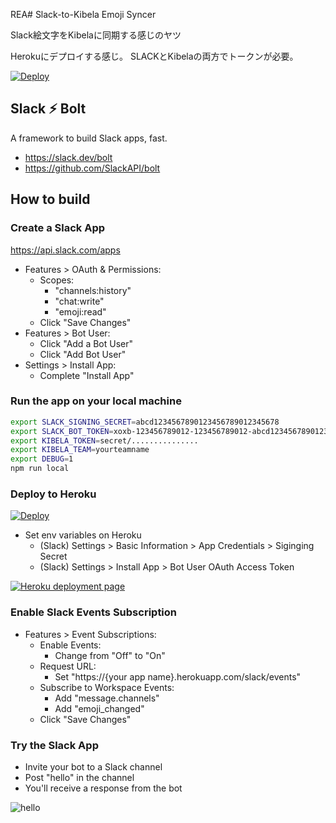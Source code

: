 REA# Slack-to-Kibela Emoji Syncer

Slack絵文字をKibelaに同期する感じのヤツ

Herokuにデプロイする感じ。
SLACKとKibelaの両方でトークンが必要。



[![Deploy](https://www.herokucdn.com/deploy/button.svg)](https://heroku.com/deploy?template=https://github.com/seratch/bolt-on-heroku/tree/master)

## Slack ⚡️ Bolt

A framework to build Slack apps, fast.

* https://slack.dev/bolt
* https://github.com/SlackAPI/bolt

## How to build

### Create a Slack App

https://api.slack.com/apps

* Features > OAuth & Permissions:
  * Scopes:
    * "channels:history"
    * "chat:write"
    * "emoji:read"
  * Click "Save Changes"
* Features > Bot User:
  * Click "Add a Bot User"
  * Click "Add Bot User"
* Settings > Install App:
  * Complete "Install App"

### Run the app on your local machine

```bash
export SLACK_SIGNING_SECRET=abcd1234567890123456789012345678
export SLACK_BOT_TOKEN=xoxb-123456789012-123456789012-abcd12345678901234567890
export KIBELA_TOKEN=secret/...............
export KIBELA_TEAM=yourteamname
export DEBUG=1
npm run local
```

### Deploy to Heroku

[![Deploy](https://www.herokucdn.com/deploy/button.svg)](https://heroku.com/deploy?template=https://github.com/seratch/bolt-on-heroku/tree/master)

* Set env variables on Heroku
  * (Slack) Settings > Basic Information > App Credentials > Siginging Secret
  * (Slack) Settings > Install App > Bot User OAuth Access Token

[![Heroku deployment page](https://raw.githubusercontent.com/seratch/bolt-on-heroku/master/deploy_to_heroku.png)](https://heroku.com/deploy?template=https://github.com/seratch/bolt-on-heroku/tree/master)

### Enable Slack Events Subscription

* Features > Event Subscriptions:
  * Enable Events:
    * Change from "Off" to "On"
  * Request URL:
    * Set "https://{your app name}.herokuapp.com/slack/events"
  * Subscribe to Workspace Events:
    * Add "message.channels"
    * Add "emoji_changed"
  * Click "Save Changes"

### Try the Slack App

* Invite your bot to a Slack channel
* Post "hello" in the channel
* You'll receive a response from the bot

![hello](https://raw.githubusercontent.com/seratch/bolt-on-heroku/master/hello.png)

